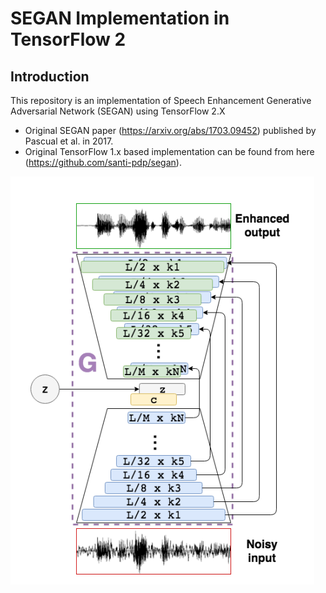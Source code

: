 # SEGAN Implementation in TensorFlow 2

## Introduction
This repository is an implementation of Speech Enhancement Generative Adversarial Network (SEGAN) using TensorFlow 2.X

- Original SEGAN paper (https://arxiv.org/abs/1703.09452) published by Pascual et al. in 2017. 
- Original TensorFlow 1.x based implementation can be found from here (https://github.com/santi-pdp/segan). 


![SEGAN_Generator](SEGAN_Generator.png)
